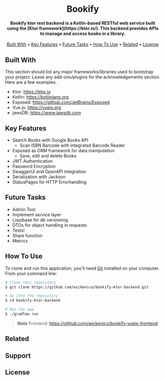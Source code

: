 <h1 align="center">
  Bookify
  <br>
</h1>

<h4 align="center">Bookify ktor rest backend is a Kotlin-based RESTful web service built using the [Ktor framework](https://ktor.io/). This backend provides APIs to manage and access books in a library.</a></h4>

<p align="center">
  <a href="#built-with">Built With</a> •
  <a href="#key-features">Key Features</a> •
  <a href="#future-tasks">Future Tasks</a> •
  <a href="#how-to-use">How To Use</a> •
  <a href="#related">Related</a> •
  <a href="#license">License</a>
</p>

## Built With

This section should list any major frameworks/libraries used to bootstrap your project. Leave any add-ons/plugins for the acknowledgements section. Here are a few examples.

- Ktor: https://ktor.io
- Kotlin: https://kotlinlang.org
- Exposed: https://github.com/JetBrains/Exposed
- Vue.js: https://vuejs.org
- jawsDB: https://www.jawsdb.com 


## Key Features

* Search Books with Google Books API
   - Scan ISBN Barcode with integrated Barcode Reader
* Exposed as ORM framework for data manipulation 
   - Save, edit and delete Books
* JWT Authentication
* Password Encryption 
* SwaggerUI and OpenAPI integration
* Serialization with Jackson
* StatusPages for HTTP Errorhandling

## Future Tasks
- Admin Tool
- Implement service layer
- Liquibase for db versioning
- DTOs for object handling in requests
- Tests!
- Share function
- Metrics

## How To Use

To clone and run this application, you'll need [Git](https://git-scm.com) installed on your computer. From your command line:

```bash
# Clone this repository
$ git clone https://github.com/wickenico/bookify-ktor-backend.git

# Go into the repository
$ cd bookify-ktor-backend

# Run the app
$ ./gradlew run
```

> **Note**
Frontend: https://github.com/wickenico/bookify-vuejs-frontend

## Related

## Support

## License

